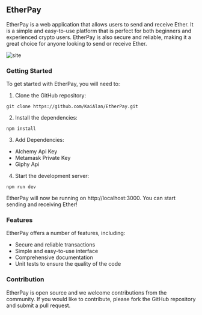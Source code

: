 ## EtherPay

EtherPay is a web application that allows users to send and receive Ether. It is a simple and easy-to-use platform that is perfect for both beginners and experienced crypto users. EtherPay is also secure and reliable, making it a great choice for anyone looking to send or receive Ether.

![site](https://ibb.co/s59qVMS)

### Getting Started

To get started with EtherPay, you will need to:

1. Clone the GitHub repository:

```
git clone https://github.com/KaiAlan/EtherPay.git
```

2. Install the dependencies:

```
npm install
```

3. Add Dependencies: 

* Alchemy Api Key
* Metamask Private Key
* Giphy Api


4. Start the development server:

```
npm run dev
```

EtherPay will now be running on http://localhost:3000. You can start sending and receiving Ether!

### Features

EtherPay offers a number of features, including:

* Secure and reliable transactions
* Simple and easy-to-use interface
* Comprehensive documentation
* Unit tests to ensure the quality of the code

### Contribution

EtherPay is open source and we welcome contributions from the community. If you would like to contribute, please fork the GitHub repository and submit a pull request.
